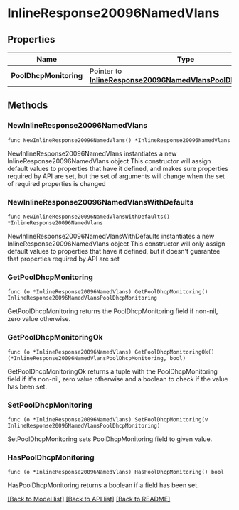 # InlineResponse20096NamedVlans

## Properties

Name | Type | Description | Notes
------------ | ------------- | ------------- | -------------
**PoolDhcpMonitoring** | Pointer to [**InlineResponse20096NamedVlansPoolDhcpMonitoring**](InlineResponse20096NamedVlansPoolDhcpMonitoring.md) |  | [optional] 

## Methods

### NewInlineResponse20096NamedVlans

`func NewInlineResponse20096NamedVlans() *InlineResponse20096NamedVlans`

NewInlineResponse20096NamedVlans instantiates a new InlineResponse20096NamedVlans object
This constructor will assign default values to properties that have it defined,
and makes sure properties required by API are set, but the set of arguments
will change when the set of required properties is changed

### NewInlineResponse20096NamedVlansWithDefaults

`func NewInlineResponse20096NamedVlansWithDefaults() *InlineResponse20096NamedVlans`

NewInlineResponse20096NamedVlansWithDefaults instantiates a new InlineResponse20096NamedVlans object
This constructor will only assign default values to properties that have it defined,
but it doesn't guarantee that properties required by API are set

### GetPoolDhcpMonitoring

`func (o *InlineResponse20096NamedVlans) GetPoolDhcpMonitoring() InlineResponse20096NamedVlansPoolDhcpMonitoring`

GetPoolDhcpMonitoring returns the PoolDhcpMonitoring field if non-nil, zero value otherwise.

### GetPoolDhcpMonitoringOk

`func (o *InlineResponse20096NamedVlans) GetPoolDhcpMonitoringOk() (*InlineResponse20096NamedVlansPoolDhcpMonitoring, bool)`

GetPoolDhcpMonitoringOk returns a tuple with the PoolDhcpMonitoring field if it's non-nil, zero value otherwise
and a boolean to check if the value has been set.

### SetPoolDhcpMonitoring

`func (o *InlineResponse20096NamedVlans) SetPoolDhcpMonitoring(v InlineResponse20096NamedVlansPoolDhcpMonitoring)`

SetPoolDhcpMonitoring sets PoolDhcpMonitoring field to given value.

### HasPoolDhcpMonitoring

`func (o *InlineResponse20096NamedVlans) HasPoolDhcpMonitoring() bool`

HasPoolDhcpMonitoring returns a boolean if a field has been set.


[[Back to Model list]](../README.md#documentation-for-models) [[Back to API list]](../README.md#documentation-for-api-endpoints) [[Back to README]](../README.md)


